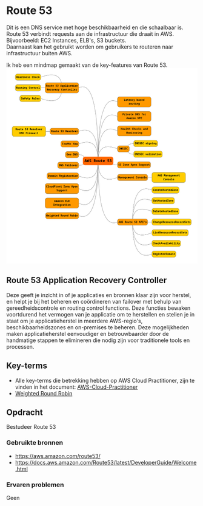 # Route 53
Dit is een DNS service met hoge beschikbaarheid en die schaalbaar is. Route 53 verbindt requests aan de infrastructuur die draait in AWS. Bijvoorbeeld: EC2 Instances, ELB's, S3 buckets.  
Daarnaast kan het gebruikt worden om gebruikers te routeren naar infrastructuur buiten AWS.

Ik heb een mindmap gemaakt van de key-features van Route 53.  
![mindmap](../00_includes/mindmap-route-53.png)

## Route 53 Application Recovery Controller
Deze geeft je inzicht in of je applicaties en bronnen klaar zijn voor herstel, en helpt je bij het beheren en coördineren van failover met behulp van gereedheidscontrole en routing control functions. Deze functies bewaken voortdurend het vermogen van je applicatie om te herstellen en stellen je in staat om je applicatieherstel in meerdere AWS-regio's, beschikbaarheidszones en on-premises te beheren. Deze mogelijkheden maken applicatieherstel eenvoudiger en betrouwbaarder door de handmatige stappen te elimineren die nodig zijn voor traditionele tools en processen.

## Key-terms
- Alle key-terms die betrekking hebben op AWS Cloud Practitioner, zijn te vinden in het document: [AWS-Cloud-Practitioner](../beschrijvingen/aws-cloud-practitioner.md)  
- [Weighted Round Robin](../beschrijvingen/aws-cloud-practitioner.md#WRR)  
## Opdracht
Bestudeer Route 53
### Gebruikte bronnen
- https://aws.amazon.com/route53/
- https://docs.aws.amazon.com/Route53/latest/DeveloperGuide/Welcome.html

### Ervaren problemen
Geen
